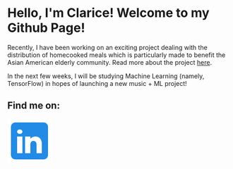 <h1>Hello, I'm Clarice! Welcome to my Github Page!</h1>
<p>Recently, I have been working on an exciting project dealing with the distribution of homecooked meals which is particularly made to benefit the Asian American elderly community. Read more about the project <a href="https://github.com/catherineclu/my-app" target="blank">here</a>.</p>
<p>In the next few weeks, I will be studying Machine Learning (namely, TensorFlow) in hopes of launching a new music + ML project!</p>
<h2>Find me on:</h2>
<div>
  <a href="https://www.linkedin.com/in/clarice-kim/" target="blank"><img src= "./images/linkedin.svg"></img></a>
</div>

